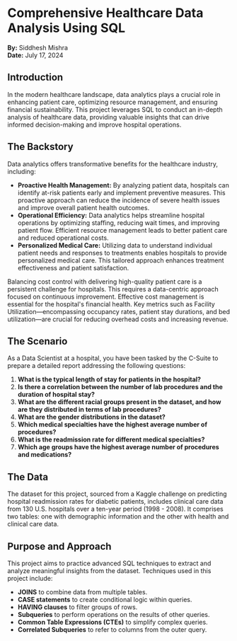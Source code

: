 # Comprehensive Healthcare Data Analysis Using SQL

**By:** Siddhesh Mishra  
**Date:** July 17, 2024

## Introduction

In the modern healthcare landscape, data analytics plays a crucial role in enhancing patient care, optimizing resource management, and ensuring financial sustainability. This project leverages SQL to conduct an in-depth analysis of healthcare data, providing valuable insights that can drive informed decision-making and improve hospital operations.

## The Backstory

Data analytics offers transformative benefits for the healthcare industry, including:

- **Proactive Health Management:** By analyzing patient data, hospitals can identify at-risk patients early and implement preventive measures. This proactive approach can reduce the incidence of severe health issues and improve overall patient health outcomes.
- **Operational Efficiency:** Data analytics helps streamline hospital operations by optimizing staffing, reducing wait times, and improving patient flow. Efficient resource management leads to better patient care and reduced operational costs.
- **Personalized Medical Care:** Utilizing data to understand individual patient needs and responses to treatments enables hospitals to provide personalized medical care. This tailored approach enhances treatment effectiveness and patient satisfaction.

Balancing cost control with delivering high-quality patient care is a persistent challenge for hospitals. This requires a data-centric approach focused on continuous improvement. Effective cost management is essential for the hospital's financial health. Key metrics such as Facility Utilization—encompassing occupancy rates, patient stay durations, and bed utilization—are crucial for reducing overhead costs and increasing revenue.

## The Scenario

As a Data Scientist at a hospital, you have been tasked by the C-Suite to prepare a detailed report addressing the following questions:

1. **What is the typical length of stay for patients in the hospital?**
2. **Is there a correlation between the number of lab procedures and the duration of hospital stay?**
3. **What are the different racial groups present in the dataset, and how are they distributed in terms of lab procedures?**
4. **What are the gender distributions in the dataset?**
5. **Which medical specialties have the highest average number of procedures?**
6. **What is the readmission rate for different medical specialties?**
7. **Which age groups have the highest average number of procedures and medications?**

## The Data

The dataset for this project, sourced from a Kaggle challenge on predicting hospital readmission rates for diabetic patients, includes clinical care data from 130 U.S. hospitals over a ten-year period (1998 - 2008). It comprises two tables: one with demographic information and the other with health and clinical care data.

## Purpose and Approach

This project aims to practice advanced SQL techniques to extract and analyze meaningful insights from the dataset. Techniques used in this project include:

- **JOINS** to combine data from multiple tables.
- **CASE statements** to create conditional logic within queries.
- **HAVING clauses** to filter groups of rows.
- **Subqueries** to perform operations on the results of other queries.
- **Common Table Expressions (CTEs)** to simplify complex queries.
- **Correlated Subqueries** to refer to columns from the outer query.
